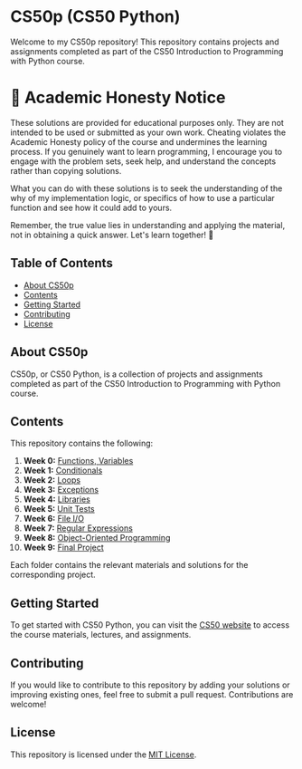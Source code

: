 # CS50p (CS50 Python)

Welcome to my CS50p repository! This repository contains projects and assignments completed as part of the CS50 Introduction to Programming with Python course.

# 🚫 Academic Honesty Notice

These solutions are provided for educational purposes only. They are not intended to be used or submitted as your own work. Cheating violates the Academic Honesty policy of the course and undermines the learning process. If you genuinely want to learn programming, I encourage you to engage with the problem sets, seek help, and understand the concepts rather than copying solutions.

What you can do with these solutions is to seek the understanding of the why of my implementation logic, or specifics of how to use a particular function and see how it could add to yours.

Remember, the true value lies in understanding and applying the material, not in obtaining a quick answer. Let's learn together! 🌟

## Table of Contents

- [About CS50p](#about-cs50p)
- [Contents](#contents)
- [Getting Started](#getting-started)
- [Contributing](#contributing)
- [License](#license)

## About CS50p

CS50p, or CS50 Python, is a collection of projects and assignments completed as part of the CS50 Introduction to Programming with Python course.

## Contents

This repository contains the following:

1. **Week 0:** [Functions, Variables](pset_0)
2. **Week 1:** [Conditionals](pset_1)
3. **Week 2:** [Loops](pset_2)
4. **Week 3:** [Exceptions](pset_3)
5. **Week 4:** [Libraries](pset_4)
6. **Week 5:** [Unit Tests](pset_5)
7. **Week 6:** [File I/O](pset_6)
8. **Week 7:** [Regular Expressions](pset_7)
9. **Week 8:** [Object-Oriented Programming](pset_8)
10. **Week 9:** [Final Project](final_project)

Each folder contains the relevant materials and solutions for the corresponding project.

## Getting Started

To get started with CS50 Python, you can visit the [CS50 website](https://cs50.harvard.edu/) to access the course materials, lectures, and assignments.

## Contributing

If you would like to contribute to this repository by adding your solutions or improving existing ones, feel free to submit a pull request. Contributions are welcome!

## License

This repository is licensed under the [MIT License](LICENSE).
